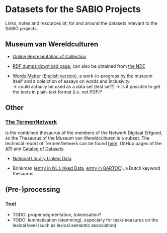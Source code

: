# Datasets for the SABIO Projects

Links, notes and resources of, for and around the datasets relevant to the SABIO projects.


## Museum van Wereldculturen

- [Online Representation of Collection](https://collectie.wereldculturen.nl)

- [RDF dumps download page](https://collectie.wereldculturen.nl/thesaurus), can also be obtained from [the NDE](https://data.netwerkdigitaalerfgoed.nl/NMVW)

- [Words Matter](https://www.tropenmuseum.nl/nl/over-het-tropenmuseum/words-matter-publicatie) ([English version](https://www.materialculture.nl/en/publications/words-matter)), a work-in-progress by the museum itself and a colelction of essays on words and inclusivity <br>
-> could actaully be used as a data set (test set?) -> is it possible to get the texts in plain-text format (i.e. not PDF)?


## Other

### [The TermenNetwerk](https://termennetwerk.netwerkdigitaalerfgoed.nl/) 

is the combined thesaurus of the members of the Netwerk Digitaal Erfgoed, so the Thesaurus of the Museum van Wereldculturen is a subset. The technical report of TermenNetwerk can be found [here](https://web.archive.org/web/20190530092107/https://www.netwerkdigitaalerfgoed.nl/wp-content/uploads/2018/02/20170707_NDE_High_level_functional_design-1.pdf). GitHub pages of the [API](https://github.com/netwerk-digitaal-erfgoed/network-of-terms-api) and [Catalog of Datasets](https://github.com/netwerk-digitaal-erfgoed/network-of-terms-catalog/tree/master/catalog).




- [National Library Linked Data](http://data.bibliotheken.nl/)

- Brinkman ([entry in NL Linked Data](http://data.bibliotheken.nl/doc/dataset/brinkman), [entry in BARTOC](https://bartoc.org/en/node/18686)), a Dutch keyword thesaurus



## (Pre-)processing 

### Text

 - TODO: proper segmentation, tokenisation?
 - TODO: lemmatisation (stemming), especially for task/measures on the lexical level (such as lexical semantic association)


